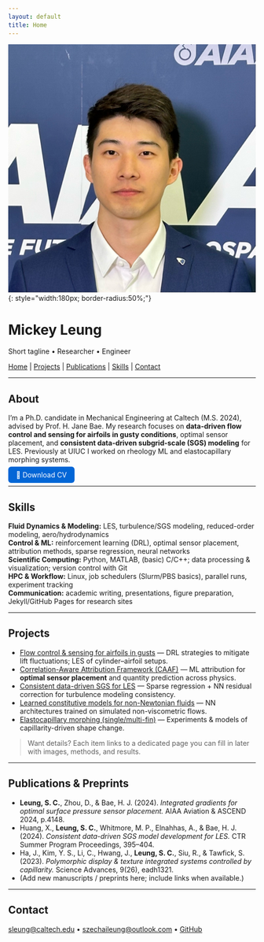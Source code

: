 ```yaml
---
layout: default
title: Home
---
```



![Profile picture](/Pictures/Profile_pic_AIAA.jpg){: style="width:180px; border-radius:50%;"}

# Mickey Leung
Short tagline • Researcher • Engineer

[Home](/) | [Projects](#projects) | [Publications](#publications--preprints) | [Skills](#skills) | [Contact](#contact)

---

## About
I’m a Ph.D. candidate in Mechanical Engineering at Caltech (M.S. 2024), advised by Prof. H. Jane Bae. My research focuses on **data-driven flow control and sensing for airfoils in gusty conditions**, optimal sensor placement, and **consistent data-driven subgrid-scale (SGS) modeling** for LES. Previously at UIUC I worked on rheology ML and elastocapillary morphing systems.

<p>
  <a href="CV-Mickey-2025.pdf" style="background:#0366d6;color:white;padding:8px 16px;border-radius:6px;text-decoration:none;">
    📄 Download CV
  </a>
</p>

---

## Skills
**Fluid Dynamics & Modeling:** LES, turbulence/SGS modeling, reduced-order modeling, aero/hydrodynamics  
**Control & ML:** reinforcement learning (DRL), optimal sensor placement, attribution methods, sparse regression, neural networks  
**Scientific Computing:** Python, MATLAB, (basic) C/C++; data processing & visualization; version control with Git  
**HPC & Workflow:** Linux, job schedulers (Slurm/PBS basics), parallel runs, experiment tracking  
**Communication:** academic writing, presentations, figure preparation, Jekyll/GitHub Pages for research sites

---

## Projects
- [Flow control & sensing for airfoils in gusts](/project-les-gust-control) — DRL strategies to mitigate lift fluctuations; LES of cylinder–airfoil setups.
- [Correlation-Aware Attribution Framework (CAAF)](/project-caaf) — ML attribution for **optimal sensor placement** and quantity prediction across physics.
- [Consistent data-driven SGS for LES](/project-sgs-les) — Sparse regression + NN residual correction for turbulence modeling consistency.
- [Learned constitutive models for non-Newtonian fluids](/project-rheology-constitutive) — NN architectures trained on simulated non-viscometric flows.
- [Elastocapillary morphing (single/multi-fin)](/project-elastocapillary) — Experiments & models of capillarity-driven shape change.

> Want details? Each item links to a dedicated page you can fill in later with images, methods, and results.

---

## Publications & Preprints
- **Leung, S. C.**, Zhou, D., & Bae, H. J. (2024). *Integrated gradients for optimal surface pressure sensor placement.* AIAA Aviation & ASCEND 2024, p.4148.  
- Huang, X., **Leung, S. C.**, Whitmore, M. P., Elnahhas, A., & Bae, H. J. (2024). *Consistent data-driven SGS model development for LES.* CTR Summer Program Proceedings, 395–404.  
- Ha, J., Kim, Y. S., Li, C., Hwang, J., **Leung, S. C.**, Siu, R., & Tawfick, S. (2023). *Polymorphic display & texture integrated systems controlled by capillarity.* Science Advances, 9(26), eadh1321.  
- (Add new manuscripts / preprints here; include links when available.)

---

## Contact
sleung@caltech.edu • szechaileung@outlook.com • [GitHub](https://github.com/Mickey-Leung)
